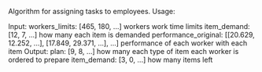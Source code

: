 Algorithm for assigning tasks to employees. Usage:

Input:
    workers_limits:       [465, 180, ...]  workers work time limits
    item_demand:          [12, 7, ...]     how many each item is demanded
    performance_original: [[20.629, 12.252, ...], [17.849, 29.371, ...], ...] performance of each worker with each item
Output:
    plan:                 [9, 8, ...]      how many each type of item each worker is ordered to prepare
    item_demand:          [3, 0, ...]      how many items left

